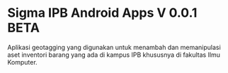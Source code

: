# Sigma IPB Android Apps V 0.0.1 BETA

Aplikasi geotagging yang digunakan untuk menambah dan memanipulasi aset inventori barang yang ada di kampus IPB khususnya di fakultas Ilmu Komputer.